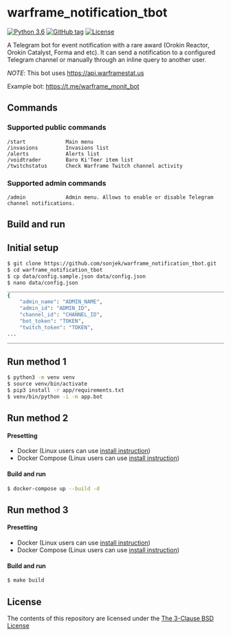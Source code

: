 warframe_notification_tbot
======================

[![Python 3.6](https://img.shields.io/badge/python-3.6-green.svg)](https://www.python.org/downloads/release/python-360/) [![GitHub tag](https://img.shields.io/github/tag/sonjek/warframe_notification_tbot.svg)](https://github.com/sonjek/warframe_notification_tbot/tags/) [![License](https://img.shields.io/badge/License-BSD%203--Clause-green.svg)](https://opensource.org/licenses/BSD-3-Clause)


A Telegram bot for event notification with a rare award (Orokin Reactor, Orokin Catalyst, Forma and etc).
It can send a notification to a configured Telegram channel or manually through an inline query to another user.

*NOTE*: This bot uses https://api.warframestat.us

Example bot: https://t.me/warframe_monit_bot


## Commands

### Supported public commands
```
/start             Main menu
/invasions         Invasions list
/alerts            Alerts list
/voidtrader        Baro Ki'Teer item list
/twitchstatus      Check Warframe Twitch channel activity
```

### Supported admin commands
```
/admin             Admin menu. Allows to enable or disable Telegram channel notifications.
```


## Build and run

Initial setup
-----------------
```bash
$ git clone https://github.com/sonjek/warframe_notification_tbot.git
$ cd warframe_notification_tbot
$ cp data/config.sample.json data/config.json
$ nano data/config.json
_________________________________________________________________________
{
    "admin_name": "ADMIN_NAME",
    "admin_id": "ADMIN_ID",
    "channel_id": "CHANNEL_ID",
    "bot_token": "TOKEN",
    "twitch_token": "TOKEN",
...
_________________________________________________________________________
```



Run method 1
-------------

```bash
$ python3 -m venv venv
$ source venv/bin/activate
$ pip3 install -r app/requirements.txt
$ venv/bin/python -i -m app.bot
```



Run method 2
-------------

#### Presetting
- Docker (Linux users can use [install instruction](https://docs.docker.com/install/linux/docker-ce/ubuntu/))
- Docker Compose (Linux users can use [install instruction](https://docs.docker.com/compose/install/#install-compose))

#### Build and run
```bash
$ docker-compose up --build -d
```



Run method 3
-------------

#### Presetting
- Docker (Linux users can use [install instruction](https://docs.docker.com/install/linux/docker-ce/ubuntu/))
- Docker Compose (Linux users can use [install instruction](https://docs.docker.com/compose/install/#install-compose))

#### Build and run
```bash
$ make build
```



License
-----------

The contents of this repository are licensed under the [The 3-Clause BSD License](https://opensource.org/licenses/BSD-3-Clause)
